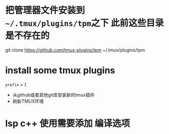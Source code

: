 # 把管理器文件安装到`~/.tmux/plugins/tpm`之下 此前这些目录是不存在的
git clone https://github.com/tmux-plugins/tpm ~/.tmux/plugins/tpm

# install some tmux plugins
`prefix` + `I`

- 从github或者其他git库安装新的tmux插件
- 刷新TMUX环境



# lsp c++ 使用需要添加 编译选项
